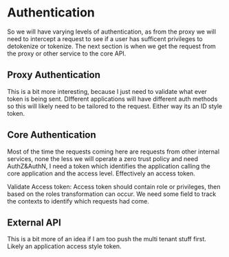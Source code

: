 # Authentication
So we will have varying levels of authentication, as from the proxy we will need to intercept a request to see if a user has sufficent privileges to detokenize or tokenize. The next section is when we get the request from the proxy or other service to the core API.

## Proxy Authentication
This is a bit more interesting, because I just need to validate what ever token is being sent. DIfferent applications will have different auth methods so this will likely need to be tailored to the request. Either way its an ID style token.

## Core Authentication
Most of the time the requests coming here are requests from other internal services, none the less we will operate a zero trust policy and need AuthZ&AuthN, I need a token which identifies the application calling the core application and the access level. Effectively an access token.

Validate Access token:
Access token should contain role or privileges, then based on the roles transformation can occur. We need some field to track the contexts to identify which requests had come.

## External API
This is a bit more of an idea if I am too push the multi tenant stuff first. Likely an application access style token.


